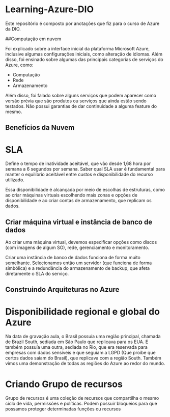 # Learning-Azure-DIO
Este repositório é composto por anotações que fiz para o curso de Azure da DIO.

##Computação em nuvem

Foi explicado sobre a interface inicial da plataforma Microsoft Azure, inclusive algumas configurações iniciais, como alteração de idiomas. Além disso, foi ensinado sobre algumas das principais categorias de serviços do Azure, como:
* Computação
* Rede
* Armazenamento

Além disso, foi falado sobre alguns serviços que podem aparecer como versão prévia que são produtos ou serviços que ainda estão sendo testados. Não possui garantias de dar continuidade a alguma feature do mesmo.

## Benefícios da Nuvem
# SLA
Define o tempo de inatividade aceitável, que vão desde 1,68 hora por semana a 6 segundos por semana. Saber qual SLA usar é fundamental para manter o equilíbrio aceitável entre custos e disponibilidade do recurso utilizado.

Essa disponibilidade é alcançada por meio de escolhas de estruturas, como ao criar máquinas virtuais escolhendo mais zonas e opções de disponibilidade e ao criar contas de armazenamento, que replicam os dados.

## Criar máquina virtual e instância de banco de dados
Ao criar uma máquina virtual, devemos especificar opções como discos (com imagens de algum SO), rede, gerenciamento e monitoramento.

Criar uma instância de banco de dados funciona de forma muito semelhante. Selecionamos então um servidor (que funciona de forma simbólica) e a redundância do armazenamento de backup, que afeta diretamente o SLA do serviço.

## Construindo Arquiteturas no Azure
# Disponibilidade regional e global do Azure
Na data de gravação aula, o Brasil possuía uma região principal, chamada de Brazil South, sediada em São Paulo que replicava para os EUA. E também possuía uma outra, sediada no Rio, que era reservada para empresas com dados sensíveis e que seguiam a LGPD (Que proíbe que certos dados saiam do Brasil), que replicava com a região South. Também vimos uma demonstração de todas as regiões do Azure ao redor do mundo.

# Criando Grupo de recursos
Grupo de recursos é uma coleção de recursos que compartilha o mesmo ciclo de vida, permissões e políticas. Podem possuir bloqueios para que possamos proteger determinadas funções ou recursos
